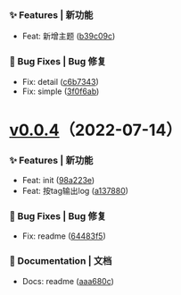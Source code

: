 ### ✨ Features | 新功能

  - Feat: 新增主题 ([b39c09c](https://github.com/alqmc/changeloger/commit/b39c09c))

### 🐛 Bug Fixes | Bug 修复

  - Fix: detail ([c6b7343](https://github.com/alqmc/changeloger/commit/c6b7343))
  - Fix: simple ([3f0f6ab](https://github.com/alqmc/changeloger/commit/3f0f6ab))
# [v0.0.4](https://github.com/alqmc/changeloger/compare/v0.0.4)（2022-07-14）


### ✨ Features | 新功能

  - Feat: init ([98a223e](https://github.com/alqmc/changeloger/commit/98a223e))
  - Feat: 按tag输出log ([a137880](https://github.com/alqmc/changeloger/commit/a137880))

### 🐛 Bug Fixes | Bug 修复

  - Fix: readme ([64483f5](https://github.com/alqmc/changeloger/commit/64483f5))

### 📝 Documentation | 文档

  - Docs: readme ([aaa680c](https://github.com/alqmc/changeloger/commit/aaa680c))